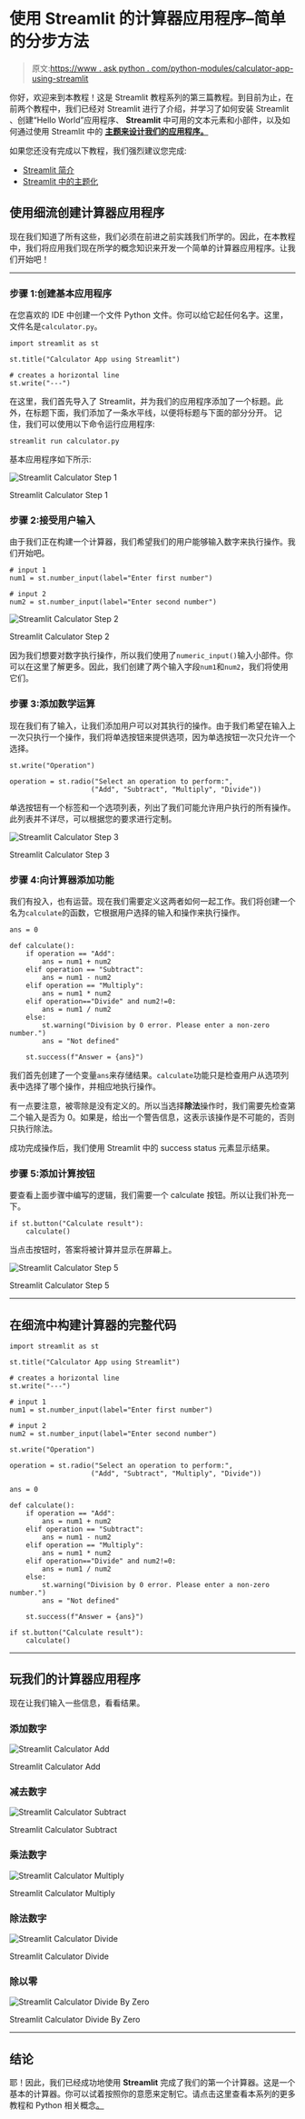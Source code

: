 # 使用 Streamlit 的计算器应用程序–简单的分步方法

> 原文:[https://www . ask python . com/python-modules/calculator-app-using-streamlit](https://www.askpython.com/python-modules/calculator-app-using-streamlit)

你好，欢迎来到本教程！这是 Streamlit 教程系列的第三篇教程。到目前为止，在前两个教程中，我们已经对 Streamlit 进行了介绍，并学习了如何安装 Streamlit 、创建“Hello World”应用程序、 **Streamlit** 中可用的文本元素和小部件，以及如何通过使用 Streamlit 中的 **[主题来设计我们的应用程序。](https://www.askpython.com/python-modules/streamlit-theming)**

如果您还没有完成以下教程，我们强烈建议您完成:

*   [Streamlit 简介](https://www.askpython.com/python-modules/introduction-to-streamlit)
*   [Streamlit 中的主题化](https://www.askpython.com/python-modules/streamlit-theming)

## 使用细流创建计算器应用程序

现在我们知道了所有这些，我们必须在前进之前实践我们所学的。因此，在本教程中，我们将应用我们现在所学的概念知识来开发一个简单的计算器应用程序。让我们开始吧！

* * *

### 步骤 1:创建基本应用程序

在您喜欢的 IDE 中创建一个文件 Python 文件。你可以给它起任何名字。这里，文件名是`calculator.py`。

```
import streamlit as st

st.title("Calculator App using Streamlit")

# creates a horizontal line
st.write("---")

```

在这里，我们首先导入了 Streamlit，并为我们的应用程序添加了一个标题。此外，在标题下面，我们添加了一条水平线，以便将标题与下面的部分分开。
记住，我们可以使用以下命令运行应用程序:

```
streamlit run calculator.py

```

基本应用程序如下所示:

![Streamlit Calculator Step 1](../Images/a5d0e537d932806c86ffb7f2bb4619e6.png)

Streamlit Calculator Step 1

### 步骤 2:接受用户输入

由于我们正在构建一个计算器，我们希望我们的用户能够输入数字来执行操作。我们开始吧。

```
# input 1
num1 = st.number_input(label="Enter first number")

# input 2
num2 = st.number_input(label="Enter second number")

```

![Streamlit Calculator Step 2](../Images/5598c5245ca1cb1088fe70513b1f8619.png)

Streamlit Calculator Step 2

因为我们想要对数字执行操作，所以我们使用了`numeric_input()`输入小部件。你可以在这里了解更多。因此，我们创建了两个输入字段`num1`和`num2`，我们将使用它们。

### 步骤 3:添加数学运算

现在我们有了输入，让我们添加用户可以对其执行的操作。由于我们希望在输入上一次只执行一个操作，我们将单选按钮来提供选项，因为单选按钮一次只允许一个选择。

```
st.write("Operation")

operation = st.radio("Select an operation to perform:",
                    ("Add", "Subtract", "Multiply", "Divide"))

```

单选按钮有一个标签和一个选项列表，列出了我们可能允许用户执行的所有操作。此列表并不详尽，可以根据您的要求进行定制。

![Streamlit Calculator Step 3](../Images/5eb60efbbcd97fa44b91c075a43f78ac.png)

Streamlit Calculator Step 3

### 步骤 4:向计算器添加功能

我们有投入，也有运营。现在我们需要定义这两者如何一起工作。我们将创建一个名为`calculate`的函数，它根据用户选择的输入和操作来执行操作。

```
ans = 0

def calculate():
    if operation == "Add":
        ans = num1 + num2
    elif operation == "Subtract":
        ans = num1 - num2
    elif operation == "Multiply":
        ans = num1 * num2
    elif operation=="Divide" and num2!=0:
        ans = num1 / num2
    else:
        st.warning("Division by 0 error. Please enter a non-zero number.")
        ans = "Not defined"

    st.success(f"Answer = {ans}")

```

我们首先创建了一个变量`ans`来存储结果。`calculate`功能只是检查用户从选项列表中选择了哪个操作，并相应地执行操作。

有一点要注意，被零除是没有定义的。所以当选择**除法**操作时，我们需要先检查第二个输入是否为 0。如果是，给出一个警告信息，这表示该操作是不可能的，否则只执行除法。

成功完成操作后，我们使用 Streamlit 中的 success status 元素显示结果。

### 步骤 5:添加计算按钮

要查看上面步骤中编写的逻辑，我们需要一个 calculate 按钮。所以让我们补充一下。

```
if st.button("Calculate result"):
    calculate()

```

当点击按钮时，答案将被计算并显示在屏幕上。

![Streamlit Calculator Step 5](../Images/790aa417ff9ad490856ba0ec1efd7c70.png)

Streamlit Calculator Step 5

* * *

## 在细流中构建计算器的完整代码

```
import streamlit as st

st.title("Calculator App using Streamlit")

# creates a horizontal line
st.write("---")

# input 1
num1 = st.number_input(label="Enter first number")

# input 2
num2 = st.number_input(label="Enter second number")

st.write("Operation")

operation = st.radio("Select an operation to perform:",
                    ("Add", "Subtract", "Multiply", "Divide"))

ans = 0

def calculate():
    if operation == "Add":
        ans = num1 + num2
    elif operation == "Subtract":
        ans = num1 - num2
    elif operation == "Multiply":
        ans = num1 * num2
    elif operation=="Divide" and num2!=0:
        ans = num1 / num2
    else:
        st.warning("Division by 0 error. Please enter a non-zero number.")
        ans = "Not defined"

    st.success(f"Answer = {ans}")

if st.button("Calculate result"):
    calculate()

```

* * *

## 玩我们的计算器应用程序

现在让我们输入一些信息，看看结果。

### 添加数字

![Streamlit Calculator Add](../Images/e6fd2429efc36c3dcef3cb725d4bb1c3.png)

Streamlit Calculator Add

### 减去数字

![Streamlit Calculator Subtract](../Images/1e08810e35d24a4c7cfe24898bb00f49.png)

Streamlit Calculator Subtract

### 乘法数字

![Streamlit Calculator Multiply](../Images/22a088f2e03e9b37e0447d67bc8d21d7.png)

Streamlit Calculator Multiply

### 除法数字

![Streamlit Calculator Divide](../Images/05caf7ade05873a685ad4093a59c55e4.png)

Streamlit Calculator Divide

### 除以零

![Streamlit Calculator Divide By Zero](../Images/06123b0249ac358bc367d5fc46977860.png)

Streamlit Calculator Divide By Zero

* * *

## 结论

耶！因此，我们已经成功地使用 **Streamlit** 完成了我们的第一个计算器。这是一个基本的计算器。你可以试着按照你的意愿来定制它。请点击这里查看本系列的更多教程和 Python 相关概念[。](http://askpython.com/)